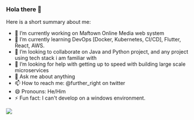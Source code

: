 ### Hola there 👋


<!--**maranza/maranza** is a ✨ _special_ ✨ repository because its `README.md` (this file) appears on your GitHub profile. -->

Here is a short summary about me:

- 🔭 I’m currently working on Maftown Online Media web system
- 🌱 I’m currently learning DevOps [Docker, Kubernetes, CI/CD], Flutter, React, AWS.
- 👯 I’m looking to collaborate on Java and Python project, and any project using tech stack i am familiar with
- 🤔 I’m looking for help with getting up to speed with building large scale microservices
- 💬 Ask me about anything
- 📫 How to reach me: @further_right on twitter
- 😄 Pronouns: He/Him
- ⚡ Fun fact: I can't develop on a windows environment.

<img src="https://github-readme-stats.vercel.app/api?username=maranza&&show_icons=true&title_color=ffffff&icon_color=bb2acf&text_color=daf7dc&bg_color=151515" />

